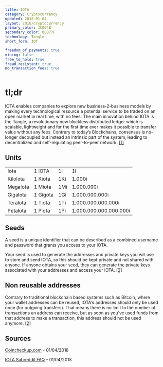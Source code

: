 ```yaml
---
title: IOTA
category: Cryptocurrency
updated: 2018-01-04
layout: 2018/cryptocurrency
primary_color: 3C004B
secondary_color: 00877F
technology: Tangle
short_form: IOT

freedom_of_payments: true
mining: false
free_to_hold: true
fraud_resistant: true 
no_transaction_fees: true
---
```


# tl;dr

IOTA enables companies to explore new business-2-business models by making every technological resource a potential service to be traded on an open market in real time, with no fees. The main innovation behind IOTA is the Tangle, a revolutionary new blockless distributed ledger which is scalable, lightweight and for the first time ever makes it possible to transfer value without any fees. Contrary to today’s Blockchains, consensus is no-longer decoupled but instead an intrinsic part of the system, leading to decentralized and self-regulating peer-to-peer network. [[1]](#source-1)

## Units


<table>
    <tr>
        <td>Iota</td>
        <td>1 IOTA</td>
        <td>1i</td>
        <td>1i</td>
    </tr>
    <tr>
        <td>KiloIota</td>
        <td>1 Kiota</td>
        <td>1Ki</td>
        <td>1.000i</td>
    </tr>
    <tr>
        <td>MegaIota</td>
        <td>1 Miota</td>
        <td>1Mi</td>
        <td>1.000.000i</td>
    </tr>
    <tr>
        <td>GigaIota</td>
        <td>1 Gigota</td>
        <td>1Gi</td>
        <td>1.000.000.000i</td>
    </tr>
    <tr>
        <td>TeraIota</td>
        <td>1 Tiota</td>
        <td>1Ti</td>
        <td>1.000.000.000.000i</td>
    </tr>
    <tr>
        <td>PetaIota</td>
        <td>1 Piota</td>
        <td>1Pi</td>
        <td>1.000.000.000.000.000i</td>
    </tr>
</table>

## Seeds

A seed is a unique identifier that can be described as a combined username and password that grants you access to your IOTA.

Your seed is used to generate the addresses and private keys you will use to store and send IOTA, so this should be kept private and not shared with anyone. If anyone obtains your seed, they can generate the private keys associated with your addresses and access your IOTA. [[2]](#source-2)

## Non reusable addresses

Contrary to traditional blockchain based systems such as Bitcoin, where your wallet addresses can be reused, IOTA's addresses should only be used once (for outgoing transfers). That means there is no limit to the number of transactions an address can receive, but as soon as you've used funds from that address to make a transaction, this address should not be used anymore. [[2]](#source-2)

## Sources

<a href="https://coincheckup.com/coins/iota/purpose" id="source-1">Coincheckup.com</a> - 01/04/2018

<a href="https://www.reddit.com/r/Iota/comments/7irl3l/information_and_faq/" id="source-2">IOTA Subreddit FAQ</a> - 01/04/2018